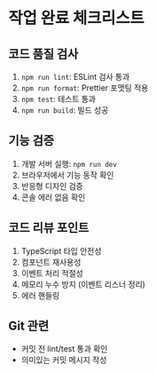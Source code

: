 # 작업 완료 체크리스트

## 코드 품질 검사
1. `npm run lint`: ESLint 검사 통과
2. `npm run format`: Prettier 포맷팅 적용
3. `npm test`: 테스트 통과
4. `npm run build`: 빌드 성공

## 기능 검증
1. 개발 서버 실행: `npm run dev`
2. 브라우저에서 기능 동작 확인
3. 반응형 디자인 검증
4. 콘솔 에러 없음 확인

## 코드 리뷰 포인트
1. TypeScript 타입 안전성
2. 컴포넌트 재사용성
3. 이벤트 처리 적절성
4. 메모리 누수 방지 (이벤트 리스너 정리)
5. 에러 핸들링

## Git 관련
- 커밋 전 lint/test 통과 확인
- 의미있는 커밋 메시지 작성